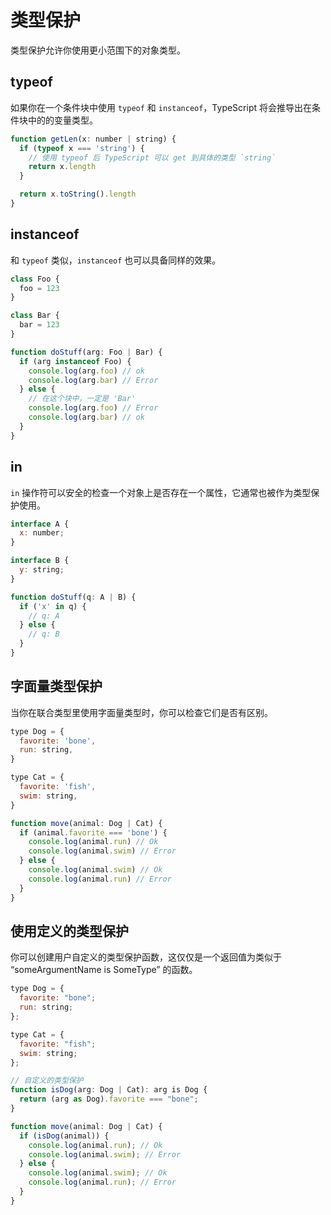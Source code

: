# 类型保护

类型保护允许你使用更小范围下的对象类型。

## typeof

如果你在一个条件块中使用 `typeof` 和 `instanceof`，TypeScript 将会推导出在条件块中的的变量类型。

```js
function getLen(x: number | string) {
  if (typeof x === 'string') {
    // 使用 typeof 后 TypeScript 可以 get 到具体的类型 `string`
    return x.length
  }

  return x.toString().length
}
```

## instanceof

和 `typeof` 类似，`instanceof` 也可以具备同样的效果。

```js
class Foo {
  foo = 123
}

class Bar {
  bar = 123
}

function doStuff(arg: Foo | Bar) {
  if (arg instanceof Foo) {
    console.log(arg.foo) // ok
    console.log(arg.bar) // Error
  } else {
    // 在这个块中，一定是 'Bar'
    console.log(arg.foo) // Error
    console.log(arg.bar) // ok
  }
}
```

## in

`in` 操作符可以安全的检查一个对象上是否存在一个属性，它通常也被作为类型保护使用。

```js
interface A {
  x: number;
}

interface B {
  y: string;
}

function doStuff(q: A | B) {
  if ('x' in q) {
    // q: A
  } else {
    // q: B
  }
}
```

## 字面量类型保护

当你在联合类型里使用字面量类型时，你可以检查它们是否有区别。

```js
type Dog = {
  favorite: 'bone',
  run: string,
}

type Cat = {
  favorite: 'fish',
  swim: string,
}

function move(animal: Dog | Cat) {
  if (animal.favorite === 'bone') {
    console.log(animal.run) // Ok
    console.log(animal.swim) // Error
  } else {
    console.log(animal.swim) // Ok
    console.log(animal.run) // Error
  }
}
```

## 使用定义的类型保护

你可以创建用户自定义的类型保护函数，这仅仅是一个返回值为类似于 “someArgumentName is SomeType” 的函数。

```js
type Dog = {
  favorite: "bone";
  run: string;
};

type Cat = {
  favorite: "fish";
  swim: string;
};

// 自定义的类型保护
function isDog(arg: Dog | Cat): arg is Dog {
  return (arg as Dog).favorite === "bone";
}

function move(animal: Dog | Cat) {
  if (isDog(animal)) {
    console.log(animal.run); // Ok
    console.log(animal.swim); // Error
  } else {
    console.log(animal.swim); // Ok
    console.log(animal.run); // Error
  }
}
```
